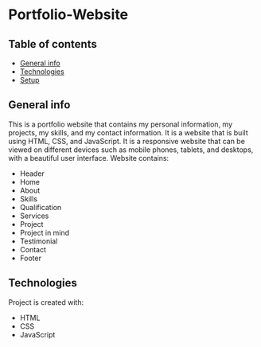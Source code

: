 # Portfolio-Website

## Table of contents
* [General info](#general-info)
* [Technologies](#technologies)
* [Setup](#setup)

## General info
This is a portfolio website that contains my personal information, my projects, my skills, and my contact information. It is a website that is built using HTML, CSS, and JavaScript. It is a responsive website that can be viewed on different devices such as mobile phones, tablets, and desktops, with a beautiful user interface. 
Website contains: 
- Header 
- Home
- About
- Skills
- Qualification
- Services
- Project
- Project in mind
- Testimonial
- Contact
- Footer 

## Technologies
Project is created with:
* HTML
* CSS
* JavaScript

